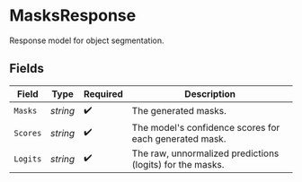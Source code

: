 # MasksResponse

Response model for object segmentation.


## Fields

| Field                                                     | Type                                                      | Required                                                  | Description                                               |
| --------------------------------------------------------- | --------------------------------------------------------- | --------------------------------------------------------- | --------------------------------------------------------- |
| `Masks`                                                   | *string*                                                  | :heavy_check_mark:                                        | The generated masks.                                      |
| `Scores`                                                  | *string*                                                  | :heavy_check_mark:                                        | The model's confidence scores for each generated mask.    |
| `Logits`                                                  | *string*                                                  | :heavy_check_mark:                                        | The raw, unnormalized predictions (logits) for the masks. |